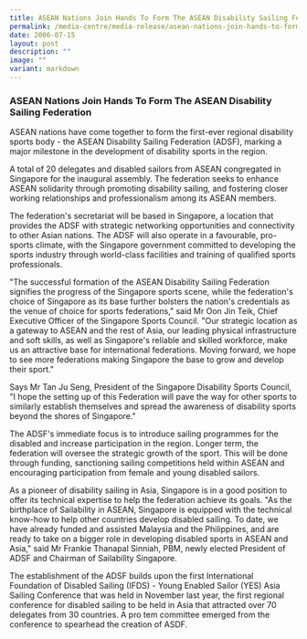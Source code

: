 ```yaml
---
title: ASEAN Nations Join Hands To Form The ASEAN Disability Sailing Federation
permalink: /media-centre/media-release/asean-nations-join-hands-to-form-the-asean-disability-sailing-federation/
date: 2006-07-15
layout: post
description: ""
image: ""
variant: markdown
---
```

### **ASEAN Nations Join Hands To Form The ASEAN Disability Sailing Federation**

ASEAN nations have come together to form the first-ever regional disability sports body - the ASEAN Disability Sailing Federation (ADSF), marking a major milestone in the development of disability sports in the region.

A total of 20 delegates and disabled sailors from ASEAN congregated in Singapore for the inaugural assembly. The federation seeks to enhance ASEAN solidarity through promoting disability sailing, and fostering closer working relationships and professionalism among its ASEAN members.

The federation's secretariat will be based in Singapore, a location that provides the ADSF with strategic networking opportunities and connectivity to other Asian nations. The ADSF will also operate in a favourable, pro-sports climate, with the Singapore government committed to developing the sports industry through world-class facilities and training of qualified sports professionals.

"The successful formation of the ASEAN Disability Sailing Federation signifies the progress of the Singapore sports scene, while the federation's choice of Singapore as its base further bolsters the nation's credentials as the venue of choice for sports federations," said Mr Oon Jin Teik, Chief Executive Officer of the Singapore Sports Council. "Our strategic location as a gateway to ASEAN and the rest of Asia, our leading physical infrastructure and soft skills, as well as Singapore's reliable and skilled workforce, make us an attractive base for international federations. Moving forward, we hope to see more federations making Singapore the base to grow and develop their sport."

Says Mr Tan Ju Seng, President of the Singapore Disability Sports Council, "I hope the setting up of this Federation will pave the way for other sports to similarly establish themselves and spread the awareness of disability sports beyond the shores of Singapore."

The ADSF's immediate focus is to introduce sailing programmes for the disabled and increase participation in the region. Longer term, the federation will oversee the strategic growth of the sport. This will be done through funding, sanctioning sailing competitions held within ASEAN and encouraging participation from female and young disabled sailors.

As a pioneer of disability sailing in Asia, Singapore is in a good position to offer its technical expertise to help the federation achieve its goals. "As the birthplace of Sailability in ASEAN, Singapore is equipped with the technical know-how to help other countries develop disabled sailing. To date, we have already funded and assisted Malaysia and the Philippines, and are ready to take on a bigger role in developing disabled sports in ASEAN and Asia," said Mr Frankie Thanapal Sinniah, PBM, newly elected President of ADSF and Chairman of Sailability Singapore.

The establishment of the ADSF builds upon the first International Foundation of Disabled Sailing (IFDS) - Young Enabled Sailor (YES) Asia Sailing Conference that was held in November last year, the first regional conference for disabled sailing to be held in Asia that attracted over 70 delegates from 30 countries. A pro tem committee emerged from the conference to spearhead the creation of ASDF.

